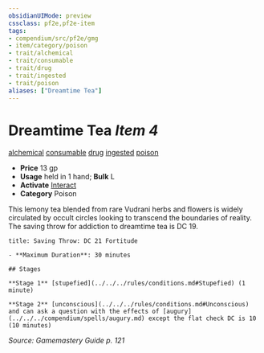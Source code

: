 ```yaml
---
obsidianUIMode: preview
cssclass: pf2e,pf2e-item
tags:
- compendium/src/pf2e/gmg
- item/category/poison
- trait/alchemical
- trait/consumable
- trait/drug
- trait/ingested
- trait/poison
aliases: ["Dreamtime Tea"]
---
```

# Dreamtime Tea *Item 4*  
[alchemical](../../../Rules/traits/alchemical.md)  [consumable](../../../Rules/traits/consumable.md)  [drug](../../../Rules/traits/drug-gmg.md)  [ingested](../../../Rules/traits/ingested.md)  [poison](../../../Rules/traits/poison.md)  

- **Price** 13 gp
- **Usage** held in 1 hand; **Bulk** L
- **Activate** [Interact](../../../Rules/actions/interact.md)
- **Category** Poison

This lemony tea blended from rare Vudrani herbs and flowers is widely circulated by occult circles looking to transcend the boundaries of reality. The saving throw for addiction to dreamtime tea is DC 19.

```ad-inline-affliction
title: Saving Throw: DC 21 Fortitude

- **Maximum Duration**: 30 minutes

## Stages

**Stage 1** [stupefied](../../../rules/conditions.md#Stupefied) (1 minute)

**Stage 2** [unconscious](../../../rules/conditions.md#Unconscious) and can ask a question with the effects of [augury](../../../compendium/spells/augury.md) except the flat check DC is 10 (10 minutes)
```

*Source: Gamemastery Guide p. 121*
